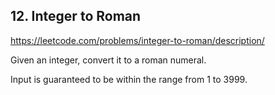 ## 12. Integer to Roman

https://leetcode.com/problems/integer-to-roman/description/

Given an integer, convert it to a roman numeral.

Input is guaranteed to be within the range from 1 to 3999.
